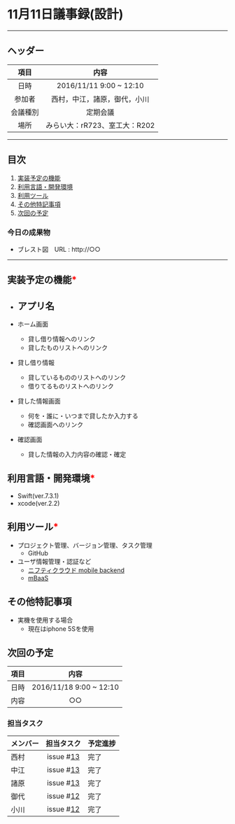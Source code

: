 # 11月11日議事録(設計)
---
## ヘッダー
|項目|内容|
|:--:|:--:|
| 日時 | 2016/11/11 9:00 ~ 12:10|
| 参加者 | 西村，中江，諸原，御代，小川 |
| 会議種別 | 定期会議 |
| 場所 | みらい大：rR723、室工大：R202 |

---
## 目次
1. [実装予定の機能](#anchar1)
2. [利用言語・開発環境](#anchar2)
3. [利用ツール](#anchar3)
4. [その他特記事項](#anchar4)
5. [次回の予定](#anchar5)

### 今日の成果物
- ブレスト図　URL : http://○○

---


## <div id="anchar1"/>実装予定の機能<font color = "red">*</font>
- アプリ名
	- 

- ホーム画面
	- 貸し借り情報へのリンク
	- 貸したものリストへのリンク
  
- 貸し借り情報
  - 貸しているもののリストへのリンク
  - 借りてるものリストへのリンク
  
- 貸した情報画面
  - 何を・誰に・いつまで貸したか入力する
  - 確認画面へのリンク

- 確認画面
  - 貸した情報の入力内容の確認・確定
 


## <div id="anchar2"/>利用言語・開発環境<font color = "red">*</font>
- Swift(ver.7.3.1)
- xcode(ver.2.2)

## <div id="anchar3"/>利用ツール<font color = "red">*</font>
- プロジェクト管理、バージョン管理、タスク管理
	- GitHub
- ユーザ情報管理・認証など
	- [ニフティクラウド mobile backend](http://mb.cloud.nifty.com/)
	- [mBaaS](http://mb.cloud.nifty.com/about.htm?utm_source=google&utm_medium=cpc&utm_campaign=LS_1018_PC&wapr=5825136c)	
	
	
## <div id="anchar4"/>その他特記事項
- 実機を使用する場合
	- 現在はiphone 5Sを使用

## <div id="anchar5"/>次回の予定
|項目|内容|
|:--:|:--:|
| 日時 | 2016/11/18  9:00 ~ 12:10|
| 内容 | ○○ |

### 担当タスク
| メンバー | 担当タスク | 予定進捗 |
| :-- | :--: | :-- |
| 西村 | issue #[13]() | 完了 |
| 中江 | issue #[13]() | 完了 |
| 諸原 | issue #[13]() | 完了 |
| 御代 | issue #[12](https://github.com/enpit2016fun/pbl_d/issues/12) | 完了 |
| 小川 | issue #[12](https://github.com/enpit2016fun/pbl_d/issues/12) | 完了 |
